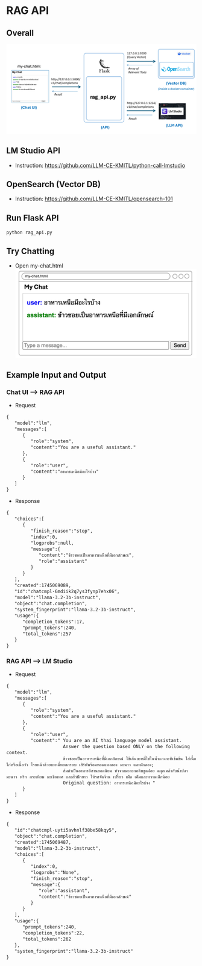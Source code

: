 # RAG API

## Overall
![RAG 101 System Architecture](images/rag-101-flow.jpg)


## LM Studio API
* Instruction: https://github.com/LLM-CE-KMITL/python-call-lmstudio

## OpenSearch (Vector DB)
* Instruction: https://github.com/LLM-CE-KMITL/opensearch-101

## Run Flask API
```
python rag_api.py
```

## Try Chatting
* Open my-chat.html
![RAG 101 System Architecture](images/my-chat.jpg)

## Example Input and Output

### Chat UI --> RAG API
* Request
```
{
   "model":"llm",
   "messages":[
      {
         "role":"system",
         "content":"You are a useful assistant."
      },
      {
         "role":"user",
         "content":"อาหารเหนือมีอะไรบ้าง"
      }
   ]
}
```

* Response
```
{
   "choices":[
      {
         "finish_reason":"stop",
         "index":0,
         "logprobs":null,
         "message":{
            "content":"ข้าวซอยเป็นอาหารเหนือที่มีเอกลักษณ์",
            "role":"assistant"
         }
      }
   ],
   "created":1745069089,
   "id":"chatcmpl-6mdiik2q7ys3fynp7ehx06",
   "model":"llama-3.2-3b-instruct",
   "object":"chat.completion",
   "system_fingerprint":"llama-3.2-3b-instruct",
   "usage":{
      "completion_tokens":17,
      "prompt_tokens":240,
      "total_tokens":257
   }
}
```

### RAG API --> LM Studio
* Request
```
{
   "model":"llm",
   "messages":[
      {
         "role":"system",
         "content":"You are a useful assistant."
      },
      {
         "role":"user",
         "content":" You are an AI thai language model assistant.
                     Answer the question based ONLY on the following context.
                     ข้าวซอยเป็นอาหารเหนือที่มีเอกลักษณ์ ใช้เส้นบะหมี่ไข่ในน้ำแกงกะทิเข้มข้น ใส่เนื้อไก่หรือเนื้อวัว โรยหน้าด้วยบะหมี่ทอดกรอบ เสิร์ฟพร้อมหอมแดงดอง มะนาว และผักดอง;
                     ส้มตำเป็นอาหารอีสานยอดนิยม ทำจากมะละกอดิบขูดฝอย คลุกเคล้ากับน้ำปลา มะนาว พริก กระเทียม มะเขือเทศ และถั่วฝักยาว ให้รสจัดจ้าน เปรี้ยว เผ็ด เค็มและหวานเล็กน้อย
                     Original question: อาหารเหนือมีอะไรบ้าง "
      }
   ]
}
```

* Response
```
{
   "id":"chatcmpl-uyti5avhnlf38be58kqy5",
   "object":"chat.completion",
   "created":1745069487,
   "model":"llama-3.2-3b-instruct",
   "choices":[
      {
         "index":0,
         "logprobs":"None",
         "finish_reason":"stop",
         "message":{
            "role":"assistant",
            "content":"ข้าวซอยเป็นอาหารเหนือที่มีเอกลักษณ์"
         }
      }
   ],
   "usage":{
      "prompt_tokens":240,
      "completion_tokens":22,
      "total_tokens":262
   },
   "system_fingerprint":"llama-3.2-3b-instruct"
}
```
